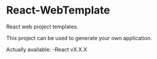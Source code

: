 # React-WebTemplate
React web project templates.

This project can be used to generate your own application.

Actually available:
-React vX.X.X